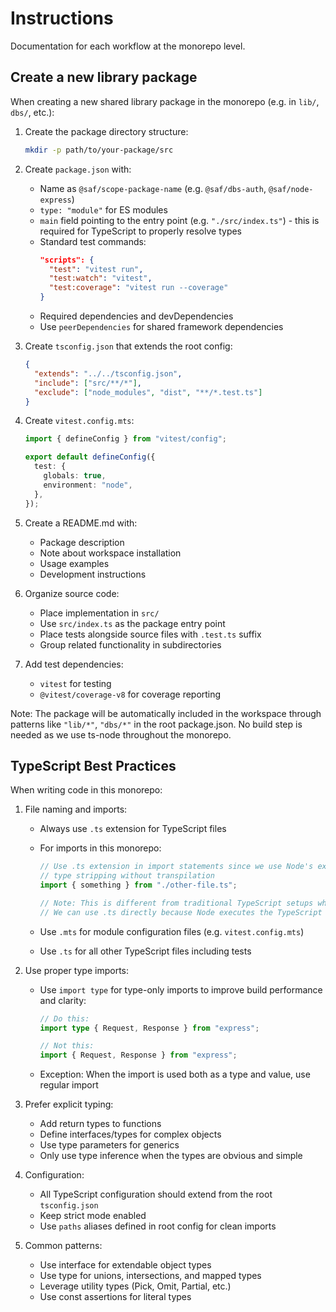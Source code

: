 # Instructions

Documentation for each workflow at the monorepo level.

## Create a new library package

When creating a new shared library package in the monorepo (e.g. in `lib/`, `dbs/`, etc.):

1. Create the package directory structure:

   ```bash
   mkdir -p path/to/your-package/src
   ```

2. Create `package.json` with:

   - Name as `@saf/scope-package-name` (e.g. `@saf/dbs-auth`, `@saf/node-express`)
   - `type: "module"` for ES modules
   - `main` field pointing to the entry point (e.g. `"./src/index.ts"`) - this is required for TypeScript to properly resolve types
   - Standard test commands:
     ```json
     "scripts": {
       "test": "vitest run",
       "test:watch": "vitest",
       "test:coverage": "vitest run --coverage"
     }
     ```
   - Required dependencies and devDependencies
   - Use `peerDependencies` for shared framework dependencies

3. Create `tsconfig.json` that extends the root config:

   ```json
   {
     "extends": "../../tsconfig.json",
     "include": ["src/**/*"],
     "exclude": ["node_modules", "dist", "**/*.test.ts"]
   }
   ```

4. Create `vitest.config.mts`:

   ```typescript
   import { defineConfig } from "vitest/config";

   export default defineConfig({
     test: {
       globals: true,
       environment: "node",
     },
   });
   ```

5. Create a README.md with:

   - Package description
   - Note about workspace installation
   - Usage examples
   - Development instructions

6. Organize source code:

   - Place implementation in `src/`
   - Use `src/index.ts` as the package entry point
   - Place tests alongside source files with `.test.ts` suffix
   - Group related functionality in subdirectories

7. Add test dependencies:
   - `vitest` for testing
   - `@vitest/coverage-v8` for coverage reporting

Note: The package will be automatically included in the workspace through patterns like `"lib/*"`, `"dbs/*"` in the root package.json. No build step is needed as we use ts-node throughout the monorepo.

## TypeScript Best Practices

When writing code in this monorepo:

1. File naming and imports:

   - Always use `.ts` extension for TypeScript files
   - For imports in this monorepo:

     ```typescript
     // Use .ts extension in import statements since we use Node's experimental
     // type stripping without transpilation
     import { something } from "./other-file.ts";

     // Note: This is different from traditional TypeScript setups where .js would be used
     // We can use .ts directly because Node executes the TypeScript files directly
     ```

   - Use `.mts` for module configuration files (e.g. `vitest.config.mts`)
   - Use `.ts` for all other TypeScript files including tests

2. Use proper type imports:

   - Use `import type` for type-only imports to improve build performance and clarity:

     ```typescript
     // Do this:
     import type { Request, Response } from "express";

     // Not this:
     import { Request, Response } from "express";
     ```

   - Exception: When the import is used both as a type and value, use regular import

3. Prefer explicit typing:

   - Add return types to functions
   - Define interfaces/types for complex objects
   - Use type parameters for generics
   - Only use type inference when the types are obvious and simple

4. Configuration:

   - All TypeScript configuration should extend from the root `tsconfig.json`
   - Keep strict mode enabled
   - Use `paths` aliases defined in root config for clean imports

5. Common patterns:
   - Use interface for extendable object types
   - Use type for unions, intersections, and mapped types
   - Leverage utility types (Pick, Omit, Partial, etc.)
   - Use const assertions for literal types
